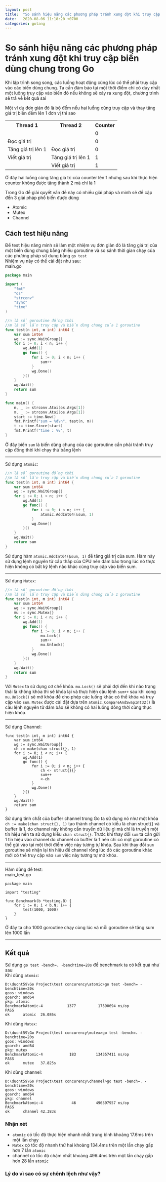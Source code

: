 ```yaml
---
layout: post
title:  "So sánh hiệu năng các phương pháp tránh xung đột khi truy cập biến dùng chung trong Go"
date:   2020-08-06 11:18:20 +0700
categories: golang
---
```

# So sánh hiệu năng các phương pháp tránh xung đột khi truy cập biến dùng chung trong Go
Khi lập trình song song, các luồng hoạt động cùng lúc có thể phải truy cập vào các biến dùng chung. Ta cần đảm bảo tại một thời điểm chỉ có duy nhất một luông truy cập vào biến đó nếu không sẽ xảy ra xung đột, chương trình sẽ trả về kết quả sai   

Một ví dụ đơn giản đó là bộ đếm nếu hai luồng cùng truy cập và thay tăng giá trị biến đếm lên 1 đơn vị thì sao
<table>
    <tr>
        <th> Thread 1</th>
        <th> Thread 2</th>
        <th> Counter </th>
    </tr>
    <tr>
        <td> </td>
        <td> </td>
        <td>0</td>
    </tr>
    <tr>
        <td>Đọc giá trị</td>
        <td> </td>
        <td>0</td>
    </tr>
    <tr>
        <td>Tăng giá trị lên 1</td>
        <td>Đọc giá trị</td>
        <td>0</td>
    </tr>
    <tr>
        <td>Viết giá trị</td>
        <td>Tăng giá trị lên 1</td>
        <td>1</td>
    </tr>
    <tr>
        <td></td>
        <td>Viết giá trị</td>
        <td>1</td>
    </tr>
</table>

Ở đây hai luồng cùng tăng giá trị của counter lên 1 nhưng sau khi thực hiện counter không được tăng thành 2 mà chỉ là 1

Trong Go để giải quyết vấn đề này có nhiều giải pháp và mình sẽ đề cập đến 3 giải pháp phổ biến được dùng
- Atomic
- Mutex
- Channel
## Cách test hiệu năng
Để test hiệu năng mình sẽ làm một nhiệm vụ đơn giản đó là tăng giá trị của một biến dùng chung bằng nhiều goroutine và so sánh thời gian chạy của các phương pháp sử dụng bằng ```go test```   
Nhiệm vụ này có thể cài đặt như sau:   
main.go

```go
package main

import (
	"fmt"
	"os"
	"strconv"
	"sync"
	"time"
)

//n là số goroutine đồng thời
//m là số lần truy cập và biến dùng chung của 1 goroutine
func test(n int, m int) int64 {
	var sum int64
	wg := sync.WaitGroup{}
	for i := 0; i < n; i++ {
		wg.Add(1)
		go func() {
			for i := 0; i < m; i++ {
				sum++
			}
			wg.Done()
		}()
	}
	wg.Wait()
	return sum
}

func main() {
	n, _ := strconv.Atoi(os.Args[1])
	m, _ := strconv.Atoi(os.Args[1])
	start := time.Now()
	fmt.Printf("sum = %d\n", test(n, m))
	t := time.Since(start)
	fmt.Printf("time : %v", t)
}
```

Ở đây biến ```sum``` là biến dùng chung của các goroutine cần phải tránh truy cập đồng thời khi chạy thử bằng lệnh   


---
Sử dụng ```atomic```:    
```go
//n là số goroutine đồng thời
//m là số lần truy cập và biến dùng chung của 1 goroutine
func test(n int, m int) int64 {
	var sum int64
	wg := sync.WaitGroup{}
	for i := 0; i < n; i++ {
		wg.Add(1)
		go func() {
			for i := 0; i < m; i++ {
				atomic.AddInt64(&sum, 1)
			}
			wg.Done()
		}()
	}
	wg.Wait()
	return sum
}
```
Sử dụng hàm ```atomic.AddInt64(&sum, 1)``` để tăng giá trị của sum. Hàm này sử dụng lệnh nguyên tử cấp thấp của CPU nên đảm bảo trong lúc nó thực hiện không có bất kỳ lệnh nào khác cùng truy cập vào biến sum.   

---
Sử dụng ```Mutex```:
```go
//n là số goroutine đồng thời
//m là số lần truy cập và biến dùng chung của 1 goroutine
func test(n int, m int) int64 {
	var sum int64
	wg := sync.WaitGroup{}
	mu := sync.Mutex{}
	for i := 0; i < n; i++ {
		wg.Add(1)
		go func() {
			for i := 0; i < m; i++ {
				mu.Lock()
				sum++
				mu.Unlock()
			}
			wg.Done()
		}()
	}
	wg.Wait()
	return sum
}
```
Với ```Mutex``` ta sử dụng cơ chế khóa. ```mu.Lock()``` sẽ phải đợi đến khi nào trạng thái là không khóa thì sẽ khóa lại và thực hiện câu lệnh ```sum++``` sau khi xong ```mu.Unlock()``` sẽ mở khóa để cho phép các luồng khác có thể khóa và truy cập vào ```sum```. ```Mutex``` được cài đặt dựa trên ```atomic.CompareAndSwapInt32()``` là câu lệnh nguyên tử đảm bảo sẽ không có hai luồng đồng thời cùng thực hiện khóa.

---
Sử dụng Channel:   
```golang
func test(n int, m int) int64 {
	var sum int64
	wg := sync.WaitGroup{}
	ch := make(chan struct{}, 1)
	for i := 0; i < n; i++ {
		wg.Add(1)
		go func() {
			for i := 0; i < m; i++ {
				ch <- struct{}{}
				sum++
				<-ch
			}
			wg.Done()
		}()
	}
	wg.Wait()
	return sum
}
```
Sử dụng tính chất của buffer channel trong Go ta sử dụng nó như một khóa ```ch := make(chan struct{}, 1)``` tạo thành channel có kiểu là chan struct{} và buffer là 1, do channel này không cần truyền dữ liệu gì mà chỉ là truyền một tín hiệu nên ta sử dụng kiểu ```chan struct{}```. Trước khi thay đổi ```sum``` ta cần gửi 1 tín hiệu vào channel do channel có buffer là 1 nên chỉ có một goroutine có thể gửi vào tại một thời điểm việc này tương tự khóa. Sau khi thay đổi ```sum``` goroutine sẽ nhận lại tín hiệu để channel rỗng lúc đó các goroutine khác mới có thể truy cập vào ```sum``` việc này tương tự mở khóa.

---
Hàm dùng để test:   
main_test.go
```golang
package main

import "testing"

func Benchmark(b *testing.B) {
	for i := 0; i < b.N; i++ {
		test(1000, 1000)
	}
}
```
Ở đây ta cho 1000 goroutine chạy cùng lúc và mỗi goroutine sẽ tăng sum lên 1000 lần

----
## Kết quả
Sử dụng ```go test -bench=. -benchtime=20s``` để benchmark ta có kết quả như sau   
Khi dùng ```atomic```:
```
D:\ducnt59\Go Project\test concurency\atomic>go test -bench= -benchtime=20s
goos: windows
goarch: amd64
pkg: atomic
BenchmarkAtomic-4           1377          17590694 ns/op
PASS
ok      atomic  26.086s
```
Khi dùng ```Mutex```:
```
D:\ducnt59\Go Project\test concurency\mutex>go test -bench=. -benchtime=20s
goos: windows
goarch: amd64
pkg: mutex
BenchmarkAtomic-4            183         134357411 ns/op
PASS
ok      mutex   37.825s
```

Khi dùng channel:
```
D:\ducnt59\Go Project\test concurency\channel>go test -bench=. -benchtime=20s
goos: windows
goarch: amd64
pkg: channel
BenchmarkAtomic-4             46         496397957 ns/op
PASS
ok      channel 42.383s
```
### Nhận xét
- ```atomic``` có tốc độ thực hiện nhanh nhất trung bình khoảng 17.6ms trên một lần chạy
- ```Mutex``` có tốc độ nhanh thứ hai khoảng 134.4ms trên một lần chạy gấp hơn 7 lần ```atomic```
- channel có tốc độ chậm nhất khoảng 496.4ms trên một lần chạy gấp hơn 28 lần ```atomic```

### Lý do vì sao có sự chênh lệch như vậy?
